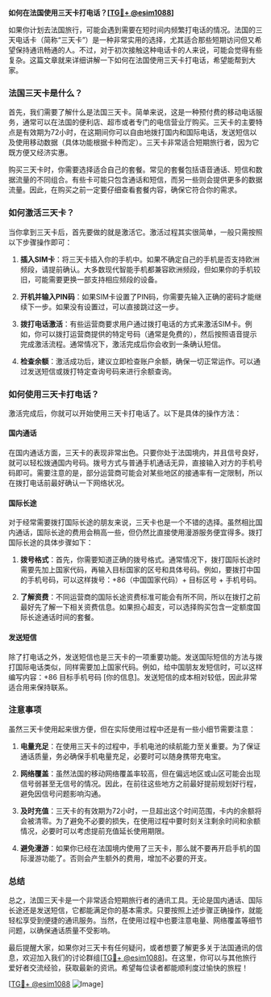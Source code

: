 **如何在法国使用三天卡打电话？[[TG💪+ @esim1088](https://t.me/s/esim1088)]**

如果你计划去法国旅行，可能会遇到需要在短时间内频繁打电话的情况。法国的三天电话卡（简称“三天卡”）是一种非常实用的选择，尤其适合那些短期访问但又希望保持通讯畅通的人。不过，对于初次接触这种电话卡的人来说，可能会觉得有些复杂。这篇文章就来详细讲解一下如何在法国使用三天卡打电话，希望能帮到大家。

### 法国三天卡是什么？

首先，我们需要了解什么是法国三天卡。简单来说，这是一种预付费的移动电话服务，通常可以在法国的便利店、超市或者专门的电信营业厅购买。三天卡的主要特点是有效期为72小时，在这期间你可以自由地拨打国内和国际电话，发送短信以及使用移动数据（具体功能根据卡种而定）。三天卡非常适合短期旅行者，因为它既方便又经济实惠。

购买三天卡时，你需要选择适合自己的套餐。常见的套餐包括语音通话、短信和数据流量的不同组合。有些卡可能只包含通话和短信，而另一些则会提供更多的数据流量。因此，在购买之前一定要仔细查看套餐内容，确保它符合你的需求。

### 如何激活三天卡？

当你拿到三天卡后，首先要做的就是激活它。激活过程其实很简单，一般只需按照以下步骤操作即可：

1. **插入SIM卡**：将三天卡插入你的手机中。如果不确定自己的手机是否支持欧洲频段，请提前确认。大多数现代智能手机都兼容欧洲频段，但如果你的手机较旧，可能需要更换一部支持相应频段的设备。
   
2. **开机并输入PIN码**：如果SIM卡设置了PIN码，你需要先输入正确的密码才能继续下一步。如果没有设置过，可以直接跳过这一步。

3. **拨打电话激活**：有些运营商要求用户通过拨打电话的方式来激活SIM卡。例如，你可以拨打运营商提供的特定号码（通常是免费的），然后按照语音提示完成激活流程。通常情况下，激活完成后你会收到一条确认短信。

4. **检查余额**：激活成功后，建议立即检查账户余额，确保一切正常运作。可以通过发送短信或拨打特定查询号码来进行余额查询。

### 如何使用三天卡打电话？

激活完成后，你就可以开始使用三天卡打电话了。以下是具体的操作方法：

#### 国内通话

在国内通话方面，三天卡的表现非常出色。只要你处于法国境内，并且信号良好，就可以轻松拨通国内号码。拨号方式与普通手机通话无异，直接输入对方的手机号码即可。需要注意的是，部分运营商可能会对某些地区的接通率有一定限制，所以在拨打电话前最好确认一下网络状况。

#### 国际长途

对于经常需要拨打国际长途的朋友来说，三天卡也是一个不错的选择。虽然相比国内通话，国际长途的费用会稍高一些，但仍然比直接使用漫游服务便宜得多。拨打国际长途的具体步骤如下：

1. **拨号格式**：首先，你需要知道正确的拨号格式。通常情况下，拨打国际长途时需要先加上国家代码，再输入目标国家的区号和具体号码。例如，要拨打中国的手机号码，可以这样拨号：+86（中国国家代码）+ 目标区号 + 手机号码。

2. **了解资费**：不同运营商的国际长途资费标准可能会有所不同，所以在拨打之前最好先了解一下相关资费信息。如果担心超支，可以选择购买包含一定额度国际长途通话时间的套餐。

#### 发送短信

除了打电话之外，发送短信也是三天卡的一项重要功能。发送国际短信的方法与拨打国际电话类似，同样需要加上国家代码。例如，给中国朋友发短信时，可以这样编写内容：+86 目标手机号码 [你的信息]。发送短信的成本相对较低，因此非常适合用来保持联系。

### 注意事项

虽然三天卡使用起来很方便，但在实际使用过程中还是有一些小细节需要注意：

1. **电量充足**：在使用三天卡的过程中，手机电池的续航能力至关重要。为了保证通话质量，务必确保手机电量充足，必要时可以随身携带充电宝。

2. **网络覆盖**：虽然法国的移动网络覆盖率较高，但在偏远地区或山区可能会出现信号弱甚至无信号的情况。因此，在前往这些地方之前最好提前规划好行程，避免因信号问题影响沟通。

3. **及时充值**：三天卡的有效期为72小时，一旦超出这个时间范围，卡内的余额将会被清零。为了避免不必要的损失，在使用过程中要时刻关注剩余时间和余额情况，必要时可以考虑提前充值延长使用期限。

4. **避免漫游**：如果你已经在法国境内使用了三天卡，那么就不要再开启手机的国际漫游功能了。否则会产生额外的费用，增加不必要的开支。

### 总结

总之，法国三天卡是一个非常适合短期旅行者的通讯工具。无论是国内通话、国际长途还是发送短信，它都能满足你的基本需求。只要按照上述步骤正确操作，就能轻松享受到便捷的通讯服务。当然，在使用过程中也要注意电量、网络覆盖等细节问题，以确保通话质量不受影响。

最后提醒大家，如果你对三天卡有任何疑问，或者想要了解更多关于法国通讯的信息，欢迎加入我们的讨论群组[[TG💪+ @esim1088](https://t.me/s/esim1088)]。在这里，你可以与其他旅行爱好者交流经验，获取最新的资讯。希望每位读者都能顺利度过愉快的旅程！

[[TG💪+ @esim1088](https://t.me/s/esim1088) ![Image](https://i.postimg.cc/4NQfJmqS/Snipaste-2025-05-13-00-14-12.png)]